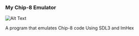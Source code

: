 ### My Chip-8 Emulator

![Alt Text](https://github.com/Tort5i/Chip-8/blob/main/Docs/Chip-8-GIF.gif)

A program that emulates Chip-8 code Using SDL3 and ImHex
